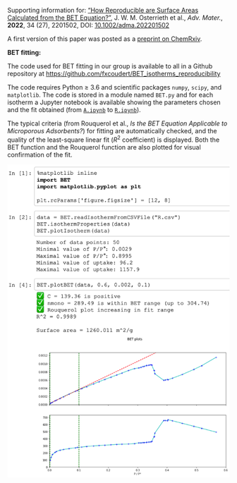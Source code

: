 Supporting information for: [“How Reproducible are Surface Areas Calculated from the BET Equation?”](https://doi.org/10.1002/adma.202201502), J. W. M. Osterrieth et al., _Adv. Mater._, **2022**, 34 (27), 2201502, DOI: [10.1002/adma.202201502](https://doi.org/10.1002/adma.202201502)


A first version of this paper was posted as a [preprint on ChemRxiv](https://doi.org/10.26434/chemrxiv-2022-8rhph-v3).


**BET fitting:**

The code used for BET fitting in our group is available to all in a Github repository at
https://github.com/fxcoudert/BET_isotherms_reproducibility

The code requires Python ≥ 3.6 and scientific packages `numpy`, `scipy`, and `matplotlib`. The code is stored in a module named `BET.py` and for each isotherm a Jupyter notebook is available showing the parameters chosen and the fit obtained (from [`A.ipynb`](https://github.com/fxcoudert/BET_isotherms_reproducibility/blob/master/A.ipynb) to [`R.ipynb`](https://github.com/fxcoudert/BET_isotherms_reproducibility/blob/master/R.ipynb)).

The typical criteria (from Rouquerol et al., _Is the BET Equation Applicable to Microporous Adsorbents?_) for fitting are automatically checked, and the quality of the least-square linear fit (_R_<sup>2</sup> coefficient) is displayed. Both the BET function and the Rouquerol function are also plotted for visual confirmation of the fit.

<img src="example.png" width="700">
